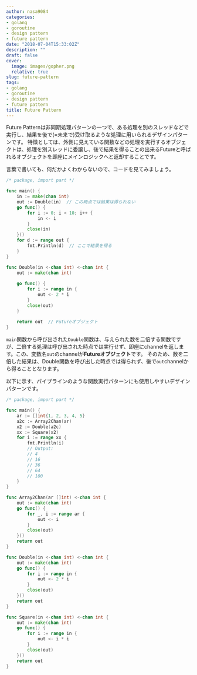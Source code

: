 ```yaml
---
author: nasa9084
categories:
- golang
- goroutine
- design pattern
- future pattern
date: "2018-07-04T15:33:02Z"
description: ""
draft: false
cover:
  image: images/gopher.png
  relative: true
slug: future-pattern
tags:
- golang
- goroutine
- design pattern
- future pattern
title: Future Pattern
---
```



Future Patternは非同期処理パターンの一つで、ある処理を別のスレッドなどで実行し、結果を後で(=未来で)受け取るような処理に用いられるデザインパターンです。
特徴としては、外側に見えている関数などの処理を実行するオブジェクトは、処理を別スレッドに委譲し、後で結果を得ることの出来るFutureと呼ばれるオブジェクトを即座にメインロジックへと返却することです。

言葉で書いても、何だかよくわからないので、コードを見てみましょう。

``` go
/* package, import part */

func main() {
    in := make(chan int)
    out := Double(in)  // この時点では結果は得られない
    go func() {
        for i := 0; i < 10; i++ {
            in <- i
        }
        close(in)
    }()
    for d := range out {
        fmt.Println(d)  // ここで結果を得る
    }
}

func Double(in <-chan int) <-chan int {
    out := make(chan int)
    
    go func() {
        for i := range in {
            out <- 2 * i
        }
        close(out)
    }
    
    return out  // Futureオブジェクト
}
```

`main`関数から呼び出された`Double`関数は、与えられた数を二倍する関数ですが、二倍する処理は呼び出された時点では実行せず、即座にchannelを返します。この、変数名`out`のchannelが**Futureオブジェクト**です。
そのため、数を二倍した結果は、Double関数を呼び出した時点では得られず、後で`out`channelから得ることとなります。

以下に示す、パイプラインのような関数実行パターンにも使用しやすいデザインパターンです。

``` go
/* package, import part */

func main() {
    ar := []int{1, 2, 3, 4, 5}
    a2c := Array2Chan(ar)
    x2 := Double(a2c)
    xx := Square(x2)
    for i := range xx {
        fmt.Println(i)
        // Output:
        // 4
        // 16
        // 36
        // 64
        // 100
    }
}

func Array2Chan(ar []int) <-chan int {
    out := make(chan int)
    go func() {
        for _, i := range ar {
            out <- i
        }
        close(out)
    }()
    return out
}

func Double(in <-chan int) <-chan int {
    out := make(chan int)
    go func() {
        for i := range in {
            out <- 2 * i
        }
        close(out)
    }()
    return out
}

func Square(in <-chan int) <-chan int {
    out := make(chan int)
    go func() {
        for i := range in {
            out <- i * i
        }
        close(out)
    }()
    return out
}
```

